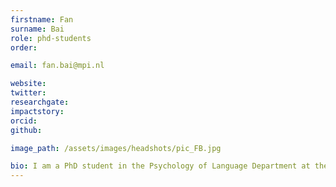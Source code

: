 ```yaml
---
firstname: Fan
surname: Bai
role: phd-students
order:

email: fan.bai@mpi.nl

website:
twitter:
researchgate:
impactstory:
orcid:
github:

image_path: /assets/images/headshots/pic_FB.jpg

bio: I am a PhD student in the Psychology of Language Department at the MPI. By using M/EEG, my Ph.D. projects mainly focus on exploring the neural mechanisms of the neural representation of hierarchical linguistic structures. Under the supervision of Dr. Andrea Martin and Prof. Dr. Antje Meyer, we will also test the role of probability information in speech perception.
---
```

